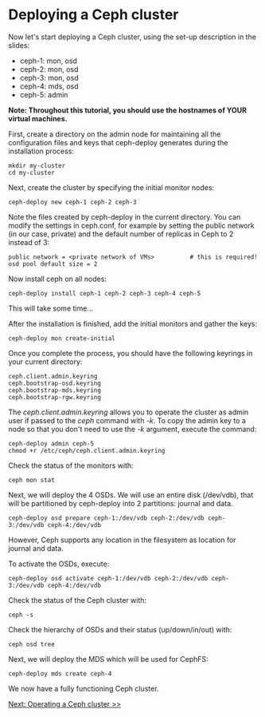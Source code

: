 Deploying a Ceph cluster
========================

Now let's start deploying a Ceph cluster, using the set-up description in the
slides:

* ceph-1: mon, osd
* ceph-2: mon, osd
* ceph-3: mon, osd
* ceph-4: mds, osd
* ceph-5: admin

**Note: Throughout this tutorial, you should use the hostnames of YOUR virtual machines.**

First, create a directory on the admin node for maintaining all the
configuration files and keys that ceph-deploy generates during the
installation process:

    mkdir my-cluster
    cd my-cluster

Next, create the cluster by specifying the initial monitor nodes:

    ceph-deploy new ceph-1 ceph-2 ceph-3

Note the files created by ceph-deploy in the current directory. You can modify
the settings in ceph.conf, for example by setting the public network (in our case, private)
and the default number of replicas in Ceph to 2 instead of 3:

    public network = <private network of VMs>          # this is required!
    osd pool default size = 2

Now install ceph on all nodes:

    ceph-deploy install ceph-1 ceph-2 ceph-3 ceph-4 ceph-5

This will take some time...

After the installation is finished, add the initial monitors and gather the
keys:

    ceph-deploy mon create-initial

Once you complete the process, you should have the following keyrings in your
current directory:

    ceph.client.admin.keyring
    ceph.bootstrap-osd.keyring
    ceph.bootstrap-mds.keyring
    ceph.bootstrap-rgw.keyring

The *ceph.client.admin.keyring* allows you to operate the cluster as admin user
if passed to the *ceph* command with *-k*. To copy the admin key to a node so
that you don't need to use the *-k* argument, execute the command:

    ceph-deploy admin ceph-5
    chmod +r /etc/ceph/ceph.client.admin.keyring

Check the status of the monitors with:

    ceph mon stat

Next, we will deploy the 4 OSDs. We will use an entire disk (/dev/vdb), that
will be partitioned by ceph-deploy into 2 partitions: journal and data.

    ceph-deploy osd prepare ceph-1:/dev/vdb ceph-2:/dev/vdb ceph-3:/dev/vdb ceph-4:/dev/vdb

However, Ceph supports any location in the filesystem as location for journal
and data.

To activate the OSDs, execute:

    ceph-deploy osd activate ceph-1:/dev/vdb ceph-2:/dev/vdb ceph-3:/dev/vdb ceph-4:/dev/vdb

Check the status of the Ceph cluster with:

    ceph -s

Check the hierarchy of OSDs and their status (up/down/in/out) with:

    ceph osd tree

Next, we will deploy the MDS which will be used for CephFS:

    ceph-deploy mds create ceph-4

We now have a fully functioning Ceph cluster.

[Next: Operating a Ceph cluster >>](operate.md)
